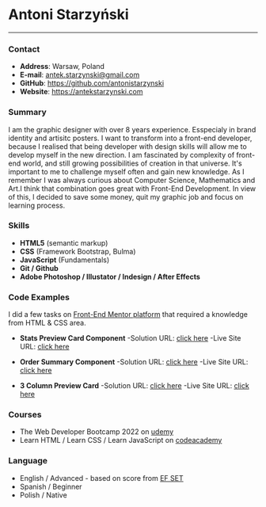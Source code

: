 # Antoni Starzyński

___


### Contact

- **Address**: Warsaw, Poland
- **E-mail**: antek.starzynski@gmail.com
- **GitHub**: https://github.com/antonistarzynski
- **Website**: https://antekstarzynski.com


### Summary

I am the graphic designer with over 8 years experience. Esspecialy in brand identity and artisitc posters. I want to transform into a front-end developer, because I realised that being developer with design skills will allow me to develop myself in the new direction. I am fascinated by complexity of front-end world, and still growing possibilities of creation in that universe. It's important to me to challenge myself often and gain new knowledge. As I remember I was always curious about Computer Science, Mathematics and Art.I think that combination goes great with Front-End Development. 
In view of this, I decided to save some money, quit my graphic job and focus on learning process.



### Skills
 
- **HTML5** (semantic markup)
- **CSS** (Framework Bootstrap, Bulma)
- **JavaScript** (Fundamentals)
- **Git / Github**
- **Adobe Photoshop / Illustator / Indesign / After Effects** 


### Code Examples

I did a few tasks on [Front-End Mentor platform](https://www.frontendmentor.io) that required a knowledge from HTML & CSS area.

- **Stats Preview Card Component**
-Solution URL: [click here](https://github.com/antonistarzynski/stats-preview-card-component-main)
-Live Site URL: [click here](https://antonistarzynski.github.io/stats-preview-card-component-main/)

- **Order Summary Component**
-Solution URL: [click here](https://github.com/antonistarzynski/order-summary-componenet-main)
-Live Site URL: [click here](https://github.com/antonistarzynski/order-summary-componenet-main/)

- **3 Column Preview Card**
-Solution URL: [click here](https://github.com/antonistarzynski/3-column-preview-card-component)
-Live Site URL: [click here](https://antonistarzynski.github.io/3-column-preview-card-component/)


### Courses

- The Web Developer Bootcamp 2022 on [udemy](https://www.udemy.com/course/the-web-developer-bootcamp/)
- Learn HTML / Learn CSS / Learn JavaScript on [codeacademy](https://www.codecademy.com)


### Language

- English / Advanced - based on score from [EF SET](https://www.efset.org)
- Spanish / Beginner
- Polish / Native


